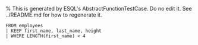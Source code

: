 % This is generated by ESQL's AbstractFunctionTestCase. Do no edit it. See ../README.md for how to regenerate it.

```esql
FROM employees
| KEEP first_name, last_name, height
| WHERE LENGTH(first_name) < 4
```
